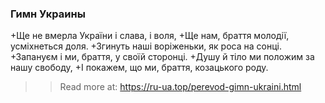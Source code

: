 ### Гимн Украины

+Ще не вмерла України і слава, і воля,
+Ще нам, браття молодії, усміхнеться доля.
+Згинуть наші воріженьки, як роса на сонці.
+Запануєм i ми, браття, у своїй сторонці.
+Душу й тіло ми положим за нашу свободу,
+І покажем, що ми, браття, козацького роду.

>>Read more at: https://ru-ua.top/perevod-gimn-ukraini.html
